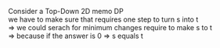 Consider a Top-Down 2D memo DP   
we have to make sure that requires one step to turn s into t  
=> we could serach for minimum changes require to make s to t  
=> because if the answer is 0 => s equals t   
